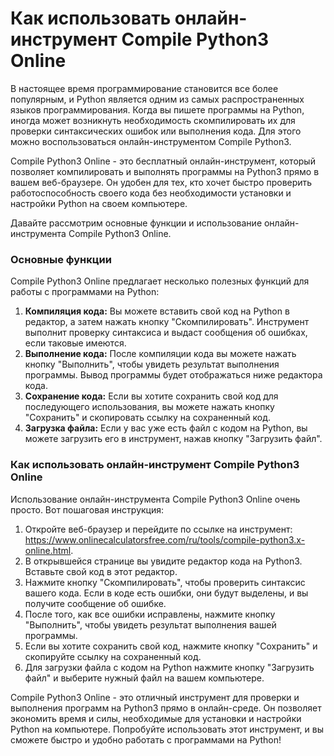 Как использовать онлайн-инструмент Compile Python3 Online
=========================================================

В настоящее время программирование становится все более популярным, и Python является одним из самых распространенных языков программирования. Когда вы пишете программы на Python, иногда может возникнуть необходимость скомпилировать их для проверки синтаксических ошибок или выполнения кода. Для этого можно воспользоваться онлайн-инструментом Compile Python3.

Compile Python3 Online - это бесплатный онлайн-инструмент, который позволяет компилировать и выполнять программы на Python3 прямо в вашем веб-браузере. Он удобен для тех, кто хочет быстро проверить работоспособность своего кода без необходимости установки и настройки Python на своем компьютере.

Давайте рассмотрим основные функции и использование онлайн-инструмента Compile Python3 Online.

### Основные функции

Compile Python3 Online предлагает несколько полезных функций для работы с программами на Python:

1. **Компиляция кода:** Вы можете вставить свой код на Python в редактор, а затем нажать кнопку "Скомпилировать". Инструмент выполнит проверку синтаксиса и выдаст сообщения об ошибках, если таковые имеются.
2. **Выполнение кода:** После компиляции кода вы можете нажать кнопку "Выполнить", чтобы увидеть результат выполнения программы. Вывод программы будет отображаться ниже редактора кода.
3. **Сохранение кода:** Если вы хотите сохранить свой код для последующего использования, вы можете нажать кнопку "Сохранить" и скопировать ссылку на сохраненный код.
4. **Загрузка файла:** Если у вас уже есть файл с кодом на Python, вы можете загрузить его в инструмент, нажав кнопку "Загрузить файл".

### Как использовать онлайн-инструмент Compile Python3 Online

Использование онлайн-инструмента Compile Python3 Online очень просто. Вот пошаговая инструкция:

1. Откройте веб-браузер и перейдите по ссылке на инструмент: <https://www.onlinecalculatorsfree.com/ru/tools/compile-python3.x-online.html>.
2. В открывшейся странице вы увидите редактор кода на Python3. Вставьте свой код в этот редактор.
3. Нажмите кнопку "Скомпилировать", чтобы проверить синтаксис вашего кода. Если в коде есть ошибки, они будут выделены, и вы получите сообщение об ошибке.
4. После того, как все ошибки исправлены, нажмите кнопку "Выполнить", чтобы увидеть результат выполнения вашей программы.
5. Если вы хотите сохранить свой код, нажмите кнопку "Сохранить" и скопируйте ссылку на сохраненный код.
6. Для загрузки файла с кодом на Python нажмите кнопку "Загрузить файл" и выберите нужный файл на вашем компьютере.

Compile Python3 Online - это отличный инструмент для проверки и выполнения программ на Python3 прямо в онлайн-среде. Он позволяет экономить время и силы, необходимые для установки и настройки Python на компьютере. Попробуйте использовать этот инструмент, и вы сможете быстро и удобно работать с программами на Python!
